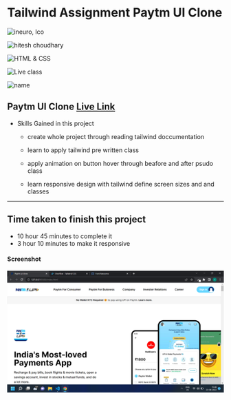 # Tailwind Assignment Paytm UI Clone

![ineuro, lco](https://img.shields.io/badge/iNeuron-LCO-green)

![hitesh choudhary](https://img.shields.io/badge/Hitesh--Choudhary-Full--stack--JS--bootcamp-red)

![HTML & CSS](https://img.shields.io/badge/TAILWIND-CSS-orange)

![Live class](https://img.shields.io/badge/LIVE--CLASS-PROJECT--Patm--UI-lightgrey)

![name](https://img.shields.io/badge/Vimal--Kumar-lightgrey)

## Paytm UI Clone [Live Link](https://paytm-web-ui.netlify.app/)

- Skills Gained in this project

  - create whole project through reading tailwind doccumentation

  - learn to apply tailwind pre written class

  - apply animation on button hover through beafore and after psudo class

  - learn responsive design with tailwind define screen sizes and and classes

---

## Time taken to finish this project

- 10 hour 45 minutes to complete it
- 3 hour 10 minutes to make it responsive

#### Screenshot

![Desktop](./screenshot/paytmclone.png)
